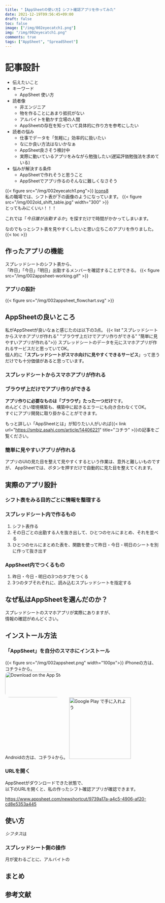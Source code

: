 ```yaml
---
title: "【AppSheetの使い方】シフト確認アプリを作ってみた"
date: 2021-12-19T09:56:45+09:00
draft: false
toc: false
image: ["/img/002eyecatch1.png"]
img: "/img/002eyecatch1.png"
comments: true
tags: ["AppSheet", "SpreadSheet"]
---
```


<!----------------------- ↓記事設計↓ ----------------------->
# 記事設計
- 伝えたいこと
- キーワード
  - AppSheet 使い方
- 読者像
  - 非エンジニア
  - 物を作ることにあまり抵抗がない
  - アルバイトを動かす立場の人間
  - AppSheetの存在を知っていて具体的に作り方を参考にしたい
- 読者の悩み
  - 仕事でデータを「気軽に」効率的に扱いたい
  - なにか良い方法はないかなぁ
  - AppSheet良さそう検討中
  - 実際に動いているアプリをみながら勉強したい(遅延評価勉強法を求めている)
- 悩みが解決する条件
  - AppSheetで作れそうと思うこと
  - AppSheetでアプリ作るのそんなに難しくなさそう

<!----------------------- ↑記事設計↑ ----------------------->
{{< figure src="/img/002eyecatch1.png">}}
[Icons8](https://icons8.jp/)  
私の職場では、シフト表が下の画像のようになっています。
{{< figure src="/img/002old_shift_table.jpg" width="300" >}}  
とってもみにくいい！！！  

これでは「*今日誰が出勤するか*」を探すだけで時間がかかってしまいます。
  

なのでもっとシフト表を見やすくしたいと思い立ちこのアプリを作りました。
{{< toc >}}
<!-- 導入文⇨読者の悩み共感 -->
## 作ったアプリの機能
スプレッドシートのシフト表から、  
「昨日」「今日」「明日」出勤するメンバーを確認することができる。
{{< figure src="/img/002appsheet-working.gif" >}}
<!-- スプレッドシートの画像 -->
<!-- AppSheet側の画像 -->
### アプリの設計
{{< figure src="/img/002appsheet_flowchart.svg" >}}
## AppSheetの良いところ
私がAppSheetが良いなぁと感じたのは以下の3点。
{{< list "スプレッドシートからスマホアプリが作れる" "ブラウザ上だけでアプリ作りができる" "簡単に見やすいアプリが作れる">}}
スプレッドシートのデータを元にスマホアプリが作れるサービスだと思っていてOK。  
個人的に「**スプレッドシートがスマホ向けに見やすくできるサービス**」って思うだけでも十分価値があると思っています。  
### スプレッドシートからスマホアプリが作れる
### ブラウザ上だけでアプリ作りができる
**アプリ作りに必要なものは「ブラウザ」たった一つだけ**です。  
めんどくさい環境構築も、構築中に起きるエラーにも向き合わなくてOK。  
すぐにアプリ開発に取り掛かることができます。
  
もっと詳しい「AppSheetとは」が知りたい人がいれば{{< link url="https://smbiz.asahi.com/article/14406221" title="コチラ" >}}の記事をご覧ください。  
### 簡単に見やすいアプリが作れる
アプリのUIの見た目を整えて見やすくするという作業は、意外と難しいものですが、
AppSheetでは、ボタンを押すだけで自動的に見た目を整えてくれます。
## 実際のアプリ設計
### シフト表をみる目的ごとに情報を整理する

### スプレッドシート内で作るもの
1. シフト表作る
1. その日ごとの出勤する人を抜き出して、ひとつのセルにまとめ、それを並べる
1. ひとつのセルにまとめた表を、関数を使って昨日・今日・明日のシートを別に作って抜き出す

### AppSheet内でつくるもの
1. 昨日・今日・明日の3つのタブをつくる
1. 3つのタブそれぞれに、読み込むスプレッドシートを指定する

<!-- 背景↓ -->
## なぜ私はAppSheetを選んだのか？
スプレッドシートのスマホアプリが実際にありますが、  
情報の確認がめんどくさい。

## インストール方法
### 「AppSheet」を自分のスマホにインストール  
{{< figure src="/img/002appsheet.png" width="100px">}}
iPhoneの方は、コチラ↓から。  
<a href="https://apps.apple.com/us/app/appsheet/id732548900?itsct=apps_box_badge&amp;itscg=30200" style="display: inline-block; overflow: hidden; border-radius: 13px; width: 180px;"><img src="https://tools.applemediaservices.com/api/badges/download-on-the-app-store/black/en-us?size=250x83&amp;releaseDate=1383264000&h=1f2e22540d169a038bdea2c889998a39" alt="Download on the App Store" style="border-radius: 13px; width: 250px; height: 83px;"></a>  
Androidの方は、コチラ↓から。
<a href='https://play.google.com/store/apps/details?id=x1Trackmaster.x1Trackmaster&hl=ja&gl=US&pcampaignid=pcampaignidMKT-Other-global-all-co-prtnr-py-PartBadge-Mar2515-1'><img width= "200" alt='Google Play で手に入れよう' src='https://play.google.com/intl/en_us/badges/static/images/badges/ja_badge_web_generic.png'/></a>

### URLを開く
AppSheetがダウンロードできた状態で、  
以下のURLを開くと、私の作ったシフト確認アプリが確認できます。

https://www.appsheet.com/newshortcut/9739a17a-a4c5-4906-af20-cd8e5353a445
## 使い方
*シフタス*は
### スプレッドシート側の操作
月が変わるごとに、アルバイトの

  
## まとめ
## 参考文献

<!-- ## そんなあなたに「シフタス」
シフト*の*ステータス*が見られるアプリ 
なづけて「*シフタス*」 
動作風景  
できることは立ったの3つ。しかし、効果は無限大。
「昨日・本日・明日」の出勤メンバーがパッとわかります
 ### 昨日のタブ
自分が休みだった日の昨日はどんな状況だったのかの**雑談ネタ**になります。  
毎日同じ作業を繰り返す仕事にとって、  
その日の変化にいかに上手く対応できるかどうかは、  
こういう時の雑談で状況を知っておくことが意外と大事です。  

### 本日のタブ
当日の業務中の判断に使います。  
今何人いるのか、誰が出勤していないのかが手元ですぐわかることは、  
業務の中での**判断スピードを高めます。**  
さまざまな状況の変化にも柔軟にスピーディーに対応可能になります。

### 明日のタブ
仕事は準備が10割です。  
**明日の仕事の流れを予測して準備する**ことは、  
明日の出勤メンバーを把握することから始まります。  
能力のバランスをみて、根回ししておくのも、素晴らしいリーダーの秘訣です。 -->